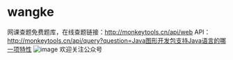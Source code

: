 # wangke
网课查题免费题库，在线查题链接：http://monkeytools.cn/api/web
API：http://monkeytools.cn/api/query?question=Java图形开发包支持Java语言的哪一项特性
![image](https://user-images.githubusercontent.com/71967881/132095713-590f8548-3f8b-4181-a5c2-eb59f8044c9f.png)
欢迎关注公众号
